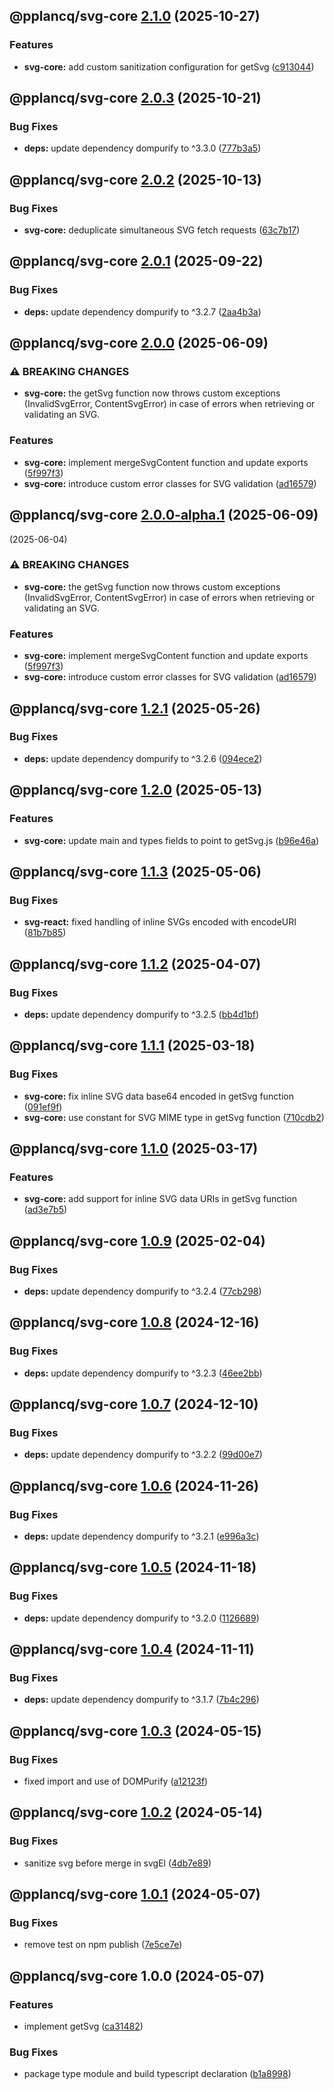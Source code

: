 ## @pplancq/svg-core [2.1.0](https://github.com/pplancq/svg-tools/compare/@pplancq/svg-core@2.0.3...@pplancq/svg-core@2.1.0) (2025-10-27)

### Features

* **svg-core:** add custom sanitization configuration for getSvg ([c913044](https://github.com/pplancq/svg-tools/commit/c9130440872fbb3978515370b897903217f46693))

## @pplancq/svg-core [2.0.3](https://github.com/pplancq/svg-tools/compare/@pplancq/svg-core@2.0.2...@pplancq/svg-core@2.0.3) (2025-10-21)

### Bug Fixes

* **deps:** update dependency dompurify to ^3.3.0 ([777b3a5](https://github.com/pplancq/svg-tools/commit/777b3a5aafa8066a3b7a3ee339760e4467432788))

## @pplancq/svg-core [2.0.2](https://github.com/pplancq/svg-tools/compare/@pplancq/svg-core@2.0.1...@pplancq/svg-core@2.0.2) (2025-10-13)

### Bug Fixes 

* **svg-core:** deduplicate simultaneous SVG fetch requests ([63c7b17](https://github.com/pplancq/svg-tools/commit/63c7b17))

## @pplancq/svg-core [2.0.1](https://github.com/pplancq/svg-tools/compare/@pplancq/svg-core@2.0.0...@pplancq/svg-core@2.0.1) (2025-09-22)

### Bug Fixes

* **deps:** update dependency dompurify to ^3.2.7 ([2aa4b3a](https://github.com/pplancq/svg-tools/commit/2aa4b3a8b4497dd12deb88eb936c06298460f388))

## @pplancq/svg-core [2.0.0](https://github.com/pplancq/svg-tools/compare/@pplancq/svg-core@1.2.1...@pplancq/svg-core@2.0.0) (2025-06-09)

### ⚠ BREAKING CHANGES

* **svg-core:** the getSvg function now throws custom exceptions (InvalidSvgError, ContentSvgError) in case of errors when retrieving or validating an SVG.

### Features

* **svg-core:** implement mergeSvgContent function and update exports ([5f997f3](https://github.com/pplancq/svg-tools/commit/5f997f3785bf30ab2406ba63e26d915f0cbbd1af))
* **svg-core:** introduce custom error classes for SVG validation ([ad16579](https://github.com/pplancq/svg-tools/commit/ad16579025e923d17d2e8d6b85ada35f27ddc8f2))

## @pplancq/svg-core [2.0.0-alpha.1](https://github.com/pplancq/svg-tools/compare/@pplancq/svg-core@1.2.1...@pplancq/svg-core@2.0.0-alpha.1) (2025-06-09)
 (2025-06-04)

### ⚠ BREAKING CHANGES

* **svg-core:** the getSvg function now throws custom exceptions (InvalidSvgError, ContentSvgError) in case of errors when retrieving or validating an SVG.

### Features

* **svg-core:** implement mergeSvgContent function and update exports ([5f997f3](https://github.com/pplancq/svg-tools/commit/5f997f3785bf30ab2406ba63e26d915f0cbbd1af))
* **svg-core:** introduce custom error classes for SVG validation ([ad16579](https://github.com/pplancq/svg-tools/commit/ad16579025e923d17d2e8d6b85ada35f27ddc8f2))

## @pplancq/svg-core [1.2.1](https://github.com/pplancq/svg-tools/compare/@pplancq/svg-core@1.2.1...@pplancq/svg-core@1.2.1) (2025-05-26)

### Bug Fixes

* **deps:** update dependency dompurify to ^3.2.6 ([094ece2](https://github.com/pplancq/svg-tools/commit/094ece2))

## @pplancq/svg-core [1.2.0](https://github.com/pplancq/svg-tools/compare/@pplancq/svg-core@1.1.3...@pplancq/svg-core@1.2.0) (2025-05-13)

### Features

* **svg-core:** update main and types fields to point to getSvg.js ([b96e46a](https://github.com/pplancq/svg-tools/commit/b96e46a890bd89c94634d5085a60a7086e4b6e99))

## @pplancq/svg-core [1.1.3](https://github.com/pplancq/svg-tools/compare/@pplancq/svg-core@1.1.2...@pplancq/svg-core@1.1.3) (2025-05-06)

### Bug Fixes

* **svg-react:** fixed handling of inline SVGs encoded with encodeURI ([81b7b85](https://github.com/pplancq/svg-tools/commit/81b7b855d20b52928b9af04f102432039730b89d))

## @pplancq/svg-core [1.1.2](https://github.com/pplancq/svg-tools/compare/@pplancq/svg-core@1.1.1...@pplancq/svg-core@1.1.2) (2025-04-07)

### Bug Fixes

* **deps:** update dependency dompurify to ^3.2.5 ([bb4d1bf](https://github.com/pplancq/svg-tools/commit/bb4d1bf4df548af48859c38d1c4f2e7963d48f53))

## @pplancq/svg-core [1.1.1](https://github.com/pplancq/svg-tools/compare/@pplancq/svg-core@1.1.0...@pplancq/svg-core@1.1.1) (2025-03-18)

### Bug Fixes

* **svg-core:** fix inline SVG data base64 encoded in getSvg function ([091ef9f](https://github.com/pplancq/svg-tools/commit/091ef9f25920efb13177f880a409aa10f26d1643))
* **svg-core:** use constant for SVG MIME type in getSvg function ([710cdb2](https://github.com/pplancq/svg-tools/commit/710cdb2187a018f3802cc174ab3fab5394665c84))

## @pplancq/svg-core [1.1.0](https://github.com/pplancq/svg-tools/compare/@pplancq/svg-core@1.0.9...@pplancq/svg-core@1.1.0) (2025-03-17)

### Features

* **svg-core:** add support for inline SVG data URIs in getSvg function ([ad3e7b5](https://github.com/pplancq/svg-tools/commit/ad3e7b577fd83b940d2a0b2db305af820bdda6d6))

## @pplancq/svg-core [1.0.9](https://github.com/pplancq/svg-tools/compare/@pplancq/svg-core@1.0.8...@pplancq/svg-core@1.0.9) (2025-02-04)

### Bug Fixes

* **deps:** update dependency dompurify to ^3.2.4 ([77cb298](https://github.com/pplancq/svg-tools/commit/77cb2988f7596062c8be13e2e5d835a00328f2d5))

## @pplancq/svg-core [1.0.8](https://github.com/pplancq/svg-tools/compare/@pplancq/svg-core@1.0.7...@pplancq/svg-core@1.0.8) (2024-12-16)

### Bug Fixes

* **deps:** update dependency dompurify to ^3.2.3 ([46ee2bb](https://github.com/pplancq/svg-tools/commit/46ee2bb6aa77e9c10762e604879b9166c787f025))

## @pplancq/svg-core [1.0.7](https://github.com/pplancq/svg-tools/compare/@pplancq/svg-core@1.0.6...@pplancq/svg-core@1.0.7) (2024-12-10)

### Bug Fixes

* **deps:** update dependency dompurify to ^3.2.2 ([99d00e7](https://github.com/pplancq/svg-tools/commit/99d00e7d5cac64e05d73620ba9b09b2909e89023))

## @pplancq/svg-core [1.0.6](https://github.com/pplancq/svg-tools/compare/@pplancq/svg-core@1.0.5...@pplancq/svg-core@1.0.6) (2024-11-26)

### Bug Fixes

* **deps:** update dependency dompurify to ^3.2.1 ([e996a3c](https://github.com/pplancq/svg-tools/commit/e996a3c36c40c2441ba75db9e6237dda3be64bb5))

## @pplancq/svg-core [1.0.5](https://github.com/pplancq/svg-tools/compare/@pplancq/svg-core@1.0.4...@pplancq/svg-core@1.0.5) (2024-11-18)

### Bug Fixes

* **deps:** update dependency dompurify to ^3.2.0 ([1126689](https://github.com/pplancq/svg-tools/commit/1126689bbd2c87b1482f317f6e9e01e438503240))

## @pplancq/svg-core [1.0.4](https://github.com/pplancq/svg-tools/compare/@pplancq/svg-core@1.0.3...@pplancq/svg-core@1.0.4) (2024-11-11)

### Bug Fixes

* **deps:** update dependency dompurify to ^3.1.7 ([7b4c296](https://github.com/pplancq/svg-tools/commit/7b4c2969fb5ce7b8bcbf0618ec4f127d95642e20))

## @pplancq/svg-core [1.0.3](https://github.com/pplancq/svg-tools/compare/@pplancq/svg-core@1.0.2...@pplancq/svg-core@1.0.3) (2024-05-15)


### Bug Fixes

* fixed import and use of DOMPurify ([a12123f](https://github.com/pplancq/svg-tools/commit/a12123f184d0fd3fbe36e213c307e87610697204))

## @pplancq/svg-core [1.0.2](https://github.com/pplancq/svg-tools/compare/@pplancq/svg-core@1.0.1...@pplancq/svg-core@1.0.2) (2024-05-14)


### Bug Fixes

* sanitize svg before merge in svgEl ([4db7e89](https://github.com/pplancq/svg-tools/commit/4db7e897844a0377259650d80db62e0d2961fcec))

## @pplancq/svg-core [1.0.1](https://github.com/pplancq/svg-tools/compare/@pplancq/svg-core@1.0.0...@pplancq/svg-core@1.0.1) (2024-05-07)


### Bug Fixes

* remove test on npm publish ([7e5ce7e](https://github.com/pplancq/svg-tools/commit/7e5ce7e207de978b5b297df4102127ccfd9e4822))

## @pplancq/svg-core 1.0.0 (2024-05-07)


### Features

* implement getSvg ([ca31482](https://github.com/pplancq/svg-tools/commit/ca314825ea8f686766b05fd9b1d8c04e0adbf576))


### Bug Fixes

* package type module and build typescript declaration ([b1a8998](https://github.com/pplancq/svg-tools/commit/b1a8998f0e75e70252524128d9e9b44a6d0d7bfc))
